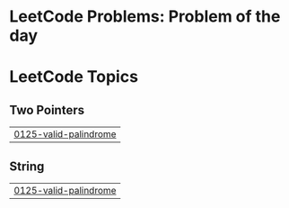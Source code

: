 # LeetCode Problems: Problem of the day

<!---LeetCode Topics Start-->
# LeetCode Topics
## Two Pointers
|  |
| ------- |
| [0125-valid-palindrome](https://github.com/iprathamchhabra/LeetCode/tree/master/0125-valid-palindrome) |
## String
|  |
| ------- |
| [0125-valid-palindrome](https://github.com/iprathamchhabra/LeetCode/tree/master/0125-valid-palindrome) |
<!---LeetCode Topics End-->